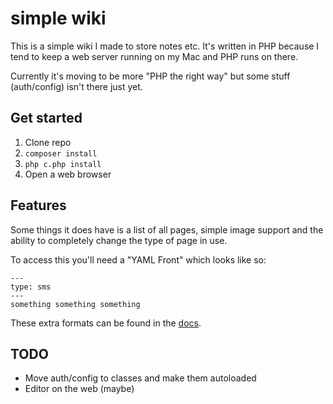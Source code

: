 # simple wiki

This is a simple wiki I made to store notes etc. It's written in PHP because
I tend to keep a web server running on my Mac and PHP runs on there.

Currently it's moving to be more "PHP the right way" but some stuff
(auth/config) isn't there just yet.

## Get started

1. Clone repo
2. `composer install`
3. `php c.php install`
4. Open a web browser

## Features

Some things it does have is a list of all pages, simple image support and
the ability to completely change the type of page in use.

To access this you'll need a "YAML Front" which looks like so:

```
---
type: sms
---
something something something
```

These extra formats can be found in the [docs](docs).

## TODO

- Move auth/config to classes and make them autoloaded
- Editor on the web (maybe)
